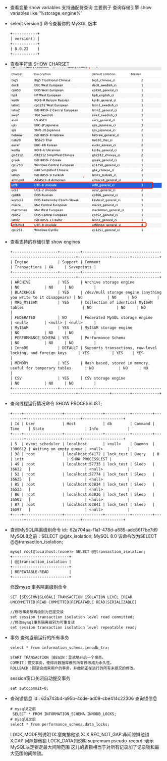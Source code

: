 - 查看变量
  show variables
  支持通配符查询
  主要例子
  查询存储引擎
  show variables like '%storage_engine%'
- select version() 命令查看你的 MySQL 版本
  ```
  +-----------+
  | version() |
  +-----------+
  | 8.0.22    |
  +-----------+
  ```
- 查看字符集
  SHOW CHARSET
  ![SHOW CHARSET.png](../assets/image_1655106043207_0.png)
- 查看支持的存储引擎
  show engines
  ```
  +--------------------+---------+----------------------------------------------------------------+--------------+--------+------------+
  | Engine             | Support | Comment                                                        | Transactions | XA     | Savepoints |
  +--------------------+---------+----------------------------------------------------------------+--------------+--------+------------+
  | ARCHIVE            | YES     | Archive storage engine                                         | NO           | NO     | NO         |
  | BLACKHOLE          | YES     | /dev/null storage engine (anything you write to it disappears) | NO           | NO     | NO         |
  | MRG_MYISAM         | YES     | Collection of identical MyISAM tables                          | NO           | NO     | NO         |
  | FEDERATED          | NO      | Federated MySQL storage engine                                 | <null>       | <null> | <null>     |
  | MyISAM             | YES     | MyISAM storage engine                                          | NO           | NO     | NO         |
  | PERFORMANCE_SCHEMA | YES     | Performance Schema                                             | NO           | NO     | NO         |
  | InnoDB             | DEFAULT | Supports transactions, row-level locking, and foreign keys     | YES          | YES    | YES        |
  | MEMORY             | YES     | Hash based, stored in memory, useful for temporary tables      | NO           | NO     | NO         |
  | CSV                | YES     | CSV storage engine                                             | NO           | NO     | NO         |
  +--------------------+---------+----------------------------------------------------------------+--------------+--------+------------+
  ```
- 查询线程运行情况命令
  SHOW PROCESSLIST;
  ```
  +----+-----------------+-----------------+-----------+---------+---------+------------------------+------------------+
  | Id | User            | Host            | db        | Command | Time    | State                  | Info             |
  +----+-----------------+-----------------+-----------+---------+---------+------------------------+------------------+
  | 5  | event_scheduler | localhost       | <null>    | Daemon  | 1300612 | Waiting on empty queue | <null>           |
  | 38 | root            | localhost:64172 | lock_test | Query   | 0       | init                   | SHOW PROCESSLIST |
  | 49 | root            | localhost:57735 | lock_test | Sleep   | 16622   |                        | <null>           |
  | 52 | root            | localhost:57774 | lock_test | Sleep   | 16625   |                        | <null>           |
  | 85 | root            | localhost:63834 | lock_test | Sleep   | 16523   |                        | <null>           |
  | 86 | root            | localhost:63836 | lock_test | Sleep   | 16503   |                        | <null>           |
  | 87 | root            | localhost:63841 | lock_test | Sleep   | 16597   |                        | <null>           |
  +----+-----------------+-----------------+-----------+---------+---------+------------------------+------------------+
  ```
- 查询MySQL隔离级别命令
  id:: 62a704aa-f1a1-478d-a685-adc86f7be7d9
  MySQL8之前：SELECT @@tx_isolation;
  MySQL 8.0 该命令改为SELECT @@transaction_isolation;
  ```shell
  mysql root@localhost:(none)> SELECT @@transaction_isolation;
  +-------------------------+
  | @@transaction_isolation |
  +-------------------------+
  | REPEATABLE-READ         |
  +-------------------------+
  ```
  修改mysql事务隔离级别命令
  ```
  SET [SESSION|GLOBAL] TRANSACTION ISOLATION LEVEL [READ UNCOMMITTED|READ COMMITTED|REPEATABLE READ|SERIALIZABLE]
  ```
  ```
  //修改事务隔离级别为已提交读
  set session transaction isolation level read committed;
  //修改mysql事务隔离级别为可重复读
  set session transaction isolation level repeatable read; 
  ```
- 事务
  查询当前运行的所有事务
  ```
  select * from information_schema.innodb_trx;
  ```
  ```
  START TRANSACTION |BEGIN：显式地开启一个事务。
  COMMIT：提交事务，使得对数据库做的所有修改成为永久性。
  ROLLBACK：回滚会结束用户的事务，并撤销正在进行的所有未提交的修改。
  ```
  session窗口关闭自动提交事务
  ```
  set autocommit=0;
  ```
- 查询锁信息
  id:: 62a743b4-a95b-4cde-ad09-cbe414c22306
  查询锁信息
  ```
  # mysql8之前
   SELECT * FROM INFORMATION_SCHEMA.INNODB_LOCKS;
  # mysql8之后
  select * from performance_schema.data_locks;
  ```
  
  LOCK_MODE列说明
  IX:意向排他锁
  X:
  X,REC_NOT_GAP:非间隙排他锁
  X,GAP:间隙排他锁
  LOCK_DATA列说明
  supremum pseudo-record :表示MySQL决定锁定最大间隙范围
  这儿的表锁相当于对所有记录加了记录锁和最大范围的间隙锁。